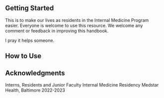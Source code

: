## Getting Started

This is to make our lives as residents in the Internal Medicine Program easier. Everyone is welcome to use this resource. 
We welcome any comment or feedback in improving this handbook. 

I pray it helps someone.

## How to Use 



## Acknowledgments
Interns, Residents and Junior Faculty 
Internal Medicine Residency 
Medstar Health, Baltimore
2022-2023
